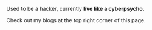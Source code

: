 Used to be a hacker, currently **live like a cyberpsycho.**

Check out my blogs at the top right corner of this page.